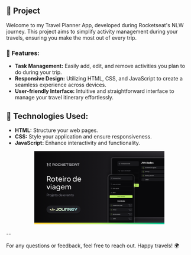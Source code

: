 ## 📅 Project

Welcome to my Travel Planner App, developed during Rocketseat's NLW journey. This project aims to simplify activity management during your travels, ensuring you make the most out of every trip.

### 🌟 Features:
- **Task Management:** Easily add, edit, and remove activities you plan to do during your trip.
- **Responsive Design:** Utilizing HTML, CSS, and JavaScript to create a seamless experience across devices.
- **User-friendly Interface:** Intuitive and straightforward interface to manage your travel itinerary effortlessly.

## 🚀 Technologies Used:

- **HTML:** Structure your web pages.
- **CSS:** Style your application and ensure responsiveness.
- **JavaScript:** Enhance interactivity and functionality.

<p align="center">
  <img alt="Preview of the project" src=".github/preview.png" width="70%">
</p>


--

For any questions or feedback, feel free to reach out. Happy travels! 🌍